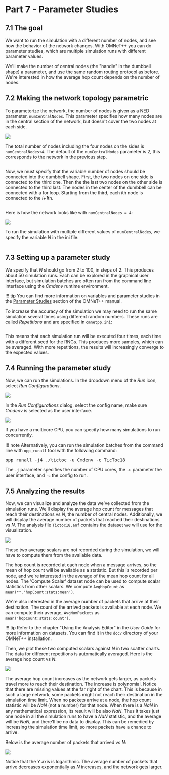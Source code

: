 # Part 7 - Parameter Studies

## 7.1 The goal

We want to run the simulation with a different number of nodes, and see how
the behavior of the network changes. With OMNeT++ you can do parameter studies,
which are multiple simulation runs with different parameter values.

We'll make the number of central nodes (the "handle" in the dumbbell shape) a parameter, and
use the same random routing protocol as before. We're interested in how the average
hop count depends on the number of nodes.

## 7.2 Making the network topology parametric

To parameterize the network, the number of nodes is given as a NED parameter,
`numCentralNodes`. This parameter specifies how many nodes are in the central
section of the network, but doesn't cover the two nodes at each side.

<img src="../images/numberofnodes.png">

The total number of nodes including the four nodes on the sides is `numCentralNodes+4`.
The default of the `numCentralNodes` parameter is 2, this corresponds
to the network in the previous step.

<pre class="snippet" src="../code/tictoc18.ned" from="network TicToc18" upto="Txc18;"></pre>

Now, we must specify that the variable number of nodes should be connected into the dumbbell shape.
First, the two nodes on one side is connected to the third one. Then the the last two nodes on the other side is
connected to the third last. The nodes in the center of the dumbbell can be connected with a for loop.
Starting from the third, each *i*th node is connected to the *i+1*th.

<pre class="snippet" src="../code/tictoc18.ned" from="connections:" upto="numCentralNodes\+3"></pre>

Here is how the network looks like with `numCentralNodes = 4`:

<img src="../images/step18.png">

To run the simulation with multiple different values of `numCentralNodes`, we specify
the variable *N* in the ini file:

<pre class="snippet" src="../code/omnetpp.ini" after="\+vector" upto="numCentralNodes = \$"></pre>

## 7.3 Setting up a parameter study

We specify that *N* should go from 2 to 100, in steps of 2.
This produces about 50 simulation runs. Each can be explored in the graphical user interface, but
simulation batches are often run from the command line interface using the *Cmdenv* runtime environment.

!!! tip
    You can find more information on variables and parameter studies in the <a href="https://doc.omnetpp.org/omnetpp/manual/index.html#sec:config-sim:parameter-studies" target="_blank">Parameter Studies</a> section of the OMNeT++ manual.

To increase the accuracy of the simulation we may need to run the same simulation several times
using different random numbers. These runs are called *Repetitions* and are specified in `omnetpp.ini`:

<pre class="snippet" src="../code/omnetpp.ini" after="numCentralNodes" upto="repeat = 4"></pre>

This means that each simulation run will be executed four times, each time with a different seed for the RNGs.
This produces more samples, which can be averaged. With more repetitions, the results will increasingly converge
to the expected values.

## 7.4 Running the parameter study

Now, we can run the simulations. In the dropdown menu of the *Run* icon, select *Run Configurations*.

<img src="../images/runconfig.png">

In the *Run Configurations* dialog, select the config name, make sure *Cmdenv* is selected as the user interface.

<img src="../images/runconfig2.png">

If you have a multicore CPU, you can specify how many simulations to run concurrently.

!!! note
    Alternatively, you can run the simulation batches from the command line with `opp_runall` tool with the following command:

<pre class="snippet">
opp_runall -j4 ./tictoc -u Cmdenv -c TicToc18
</pre>

The `-j` parameter specifies the number of CPU cores, the `-u` parameter the user interface, and `-c` the config to run.


## 7.5 Analyzing the results

Now, we can visualize and analyze the data we've collected from the simulation runs.
We'll display the average hop count for messages that reach their destinations vs *N*, the number of central nodes.
Additionally, we will display the average number of packets that reached their destinations vs *N*.
The analysis file `Tictoc18.anf` contains the dataset we will use for the visualization.

<img src="../images/dataset.png">

These two average scalars are not recorded during the simulation, we will have to compute them from the available data.

The hop count is recorded at each node when a message arrives, so the mean of hop count will be available as a statistic.
But this is recorded per node, and we're interested in the average of the mean hop count for all nodes.
The 'Compute Scalar' dataset node can be used to compute scalar statistics from other scalars.
We compute `AvgHopCount` as `mean(**.'hopCount:stats:mean')`.

We're also interested in the average number of packets that arrive at their destination.
The count of the arrived packets is available at each node. We can compute their average,
`AvgNumPackets` as `mean('hopCount:stats:count')`.

!!! tip
    Refer to the chapter "Using the Analysis Editor" in the *User Guide* for more information on datasets. You can find it in the `doc/` directory of your OMNeT++ installation.

Then, we plot these two computed scalars against *N* in two scatter charts. The data for different repetitions is automatically averaged.
Here is the average hop count vs *N*:

<img src="../images/avghopcount.png">

The average hop count increases as the network gets larger, as packets travel more to reach their destination.
The increase is polynomial. Notice that there are missing values at the far right of the chart.
This is because in such a large network, some packets might not reach their destination in the simulation time limit.
When no packets arrive at a node, the hop count statistic will be *NaN* (not a number) for that node.
When there is a *NaN* in any mathematical expression, its result will be also *NaN*.
Thus it takes just one node in all the simulation runs to have a *NaN* statistic, and the average will be *NaN*, and there'll be no data to display.
This can be remedied by increasing the simulation time limit, so more packets have a chance to arrive.

Below is the average number of packets that arrived vs *N*:

<img src="../images/avgnumpackets.png">

Notice that the Y axis is logarithmic. The average number of packets that arrive decreases exponentially
as *N* increases, and the network gets larger.

[`cMessage`]: https://omnetpp.org/doc/omnetpp/api/classomnetpp_1_1cMessage.html

